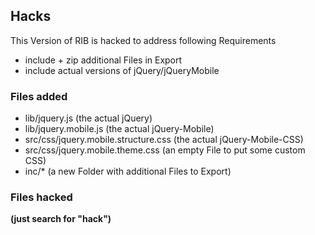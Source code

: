 ## Hacks 

This Version of RIB is hacked to address following Requirements

* include + zip additional Files in Export 
* include actual versions of jQuery/jQueryMobile

### Files added

* lib/jquery.js (the actual jQuery)
* lib/jquery.mobile.js (the actual jQuery-Mobile)
* src/css/jquery.mobile.structure.css (the actual jQuery-Mobile-CSS)
* src/css/jquery.mobile.theme.css (an empty File to put some custom CSS)
* inc/* (a new Folder with additional Files to Export)

### Files hacked 

**(just search for "hack")**



